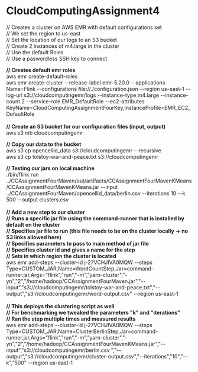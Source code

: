 # CloudComputingAssignment4

// Creates a cluster on AWS EMR with default configurations set<br />
// We set the region to us-east<br />
// Set the location of our logs to an S3 bucket<br />
// Create 2 instances of m4.large in the cluster<br />
// Use the default Roles<br />
// Use a paswordless SSH key to connect<br />

**// Creates default emr roles<br />**
aws emr create-default-roles<br />
aws emr create-cluster --release-label emr-5.20.0 --applications Name=Flink --configurations file://./configuration.json --region us-east-1 --log-uri s3://cloudcomputingemr/logs --instance-type m4.large --instance-count 2 --service-role EMR_DefaultRole --ec2-attributes KeyName=CloudComputingAssignmentFourKey,InstanceProfile=EMR_EC2_DefaultRole
<br />
<br />
**// Create an S3 bucket for our configuration files (input, output)**<br />
aws s3 mb cloudcomputingemr<br />

**// Copy our data to the bucket<br />**
aws s3 cp opencellid_data s3://cloudcomputingemr --recursive<br />
aws s3 cp tolstoy-war-and-peace.txt s3://cloudcomputingemr<br />

**// Testing our jars on local machine<br />**
 ./bin/flink run ../CCAssignmentFourMaven/out/artifacts/CCAssignmentFourMavenKMeans/CCAssignmentFourMavenKMeans.jar --input ../CCAssignmentFourMaven/opencellid_data/berlin.csv --iterations 10 --k 500  --output clusters.csv
<br />
<br />
**// Add a new step to our cluster**<br />
**// Runs a specific jar file using the command-runner that is installed by default on the cluster<br />**
**// Specifies jar file to run (this file needs to be on the cluster locally -> no S3 links allowed here)<br />**
**// Specifies parameters to pass to main method of jar file<br />**
**// Specifies cluster id and gives a name for the step<br />**
**// Sets in which region the cluster is located<br />**
aws emr add-steps --cluster-id j-27VCHJIVA0MQW --steps Type=CUSTOM_JAR,Name=WordCountStep,Jar=command-runner.jar,Args="flink","run","-m","yarn-cluster","-yn","2","/home/hadoop/CCAssignmentFourMaven.jar","--input","s3://cloudcomputingemr/tolstoy-war-and-peace.txt","--output","s3://cloudcomputingemr/word-output.csv" --region us-east-1
<br />
<br />
**// This deploys the clustering script as well**<br />
**// For benchmarking we tweaked the parameters "k" and "iterations"**<br />
**// Ran the step multiple times and measured results**<br />
aws emr add-steps --cluster-id j-27VCHJIVA0MQW --steps Type=CUSTOM_JAR,Name=ClusterBerlinStep,Jar=command-runner.jar,Args="flink","run","-m","yarn-cluster","-yn","2","/home/hadoop/CCAssignmentFourMavenKMeans.jar","--input","s3://cloudcomputingemr/berlin.csv ","--output","s3://cloudcomputingemr/cluster-output.csv","--iterations","10","--k","500" --region us-east-1
